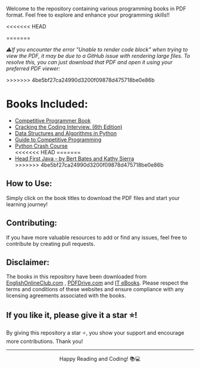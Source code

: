 <p>Welcome to the repository containing various programming books in PDF format. Feel free to explore and enhance your programming skills!!</p>
<<<<<<< HEAD

=======
<p><em>⚠️If you encounter the error "Unable to render code block" when trying to view the PDF, it may be due to a GitHub issue with rendering large files. To resolve this, you can just download that PDF and open it using your preferred PDF viewer:</em></p>
>>>>>>> 4be5bf27ca24990d3200f09878d475718be0e86b
  <h1>Books Included:</h1>
  <ul>
      <li><a href="CodingBook.pdf">Competitive Programmer Book</a></li>
      <li><a href="Cracking-the-Coding-Interview-6th-Edition-189-Programming-Questions-and-Solutions.pdf">Cracking the Coding Interview. (6th Edition)</a></li>
      <li><a href="Data Structures and Algorithms in Python [EnglishOnlineClub.com].pdf">Data Structures and Algorithms in Python</a></li>
      <li><a href=Guide to Competitive Programming_ Learning and Improving Algorithms Through Contests ( PDFDrive.com ).pdf">Guide to Competitive Programming</a></li>
      <li><a href="python-crash-course.pdf">Python Crash Course</a></li>
<<<<<<< HEAD
=======
      <li><a href ="Head_First_Java_A_Brain-Friendly_Guide.pdf">Head First Java - by Bert Bates and Kathy Sierra</a></li>
>>>>>>> 4be5bf27ca24990d3200f09878d475718be0e86b
  </ul>

  <h2>How to Use:</h2>
  <p>Simply click on the book titles to download the PDF files and start your learning journey!</p>

  <h2>Contributing:</h2>
  <p>If you have more valuable resources to add or find any issues, feel free to contribute by creating pull requests.</p>

  <h2>Disclaimer:</h2>
<p>The books in this repository have been downloaded from <a href="https://englishonlineclub.com">EnglishOnlineClub.com</a> , <a href="https://pdfdrive.com">PDFDrive.com</a> and <a href="https://it-ebooks.info/"> IT eBooks</a>. Please respect the terms and conditions of these websites and ensure compliance with any licensing agreements associated with the books.</p>
<h2>If you like it, please give it a star ⭐!</h2>
    <p>By giving this repository a star ⭐, you show your support and encourage more contributions. Thank you!</p>

  <hr>

  <p align="center">Happy Reading and Coding! 📚💻</p>

